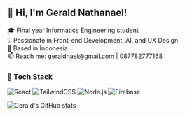 ## 👋 Hi, I'm Gerald Nathanael!

🎓 Final year Informatics Engineering student  
💡 Passionate in Front-end Development, AI, and UX Design  
📍 Based in Indonesia  
📫 Reach me: geraldnael@gmail.com | 087782777168

### 🚀 Tech Stack
![React](https://img.shields.io/badge/-React-blue?style=flat-square&logo=react)
![TailwindCSS](https://img.shields.io/badge/-Tailwind-38B2AC?style=flat-square&logo=tailwind-css)
![Node.js](https://img.shields.io/badge/-Node.js-green?style=flat-square&logo=node.js)
![Firebase](https://img.shields.io/badge/-Firebase-ffca28?style=flat-square&logo=firebase)

![Gerald's GitHub stats](https://github-readme-stats.vercel.app/api?username=geraldnathanael&show_icons=true&theme=radical)
